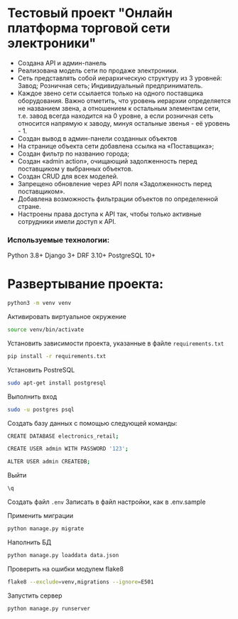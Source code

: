 # Тестовый проект "Онлайн платформа торговой сети электроники"

- Создана API и админ-панель
- Реализована модель сети по продаже электроники.
- Сеть представлять собой иерархическую структуру из 3 уровней: Завод;  Розничная сеть;  Индивидуальный предприниматель.
- Каждое звено сети ссылается только на одного поставщика оборудования. Важно отметить, что уровень иерархии определяется не названием звена, а отношением к остальным элементам сети, т.е. завод всегда находится на 0 уровне, а если розничная сеть относится напрямую к заводу, минуя остальные звенья - её уровень - 1.
- Создан вывод в админ-панели созданных объектов
- На странице объекта сети добавлена ссылка на «Поставщика»;
- Создан фильтр по названию города;
- Создан «admin action», очищающий задолженность перед поставщиком у выбранных объектов.
- Создан CRUD для всех моделей.
- Запрещено обновление через API поля «Задолженность перед поставщиком».
- Добавлена возможность фильтрации объектов по определенной стране.
- Настроены права доступа к API так, чтобы только активные сотрудники имели доступ к API.

### Используемые технологии:
Python 3.8+
Django 3+
DRF 3.10+
PostgreSQL 10+

# Развертывание проекта:

```bash
python3 -m venv venv
```
Активировать виртуальное окружение
```bash
source venv/bin/activate
```
Установить зависимости проекта, указанные в файле `requirements.txt`
```bash
pip install -r requirements.txt
```
Установить PostreSQL
```bash
sudo apt-get install postgresql
```
Выполнить вход
```bash
sudo -u postgres psql
```
Cоздать базу данных 
с помощью следующей команды:
```bash
CREATE DATABASE electronics_retail;
```
```bash
CREATE USER admin WITH PASSWORD '123';
```
```bash
ALTER USER admin CREATEDB;
```
Выйти
```bash
\q
```
Создать файл `.env` 
Записать в файл настройки, как в .env.sample

Применить миграции
```bash
python manage.py migrate
```
Наполнить БД
```bash
python manage.py loaddata data.json
```
Проверить на ошибки модулем flake8
```bash
flake8 --exclude=venv,migrations --ignore=E501
```
Запустить сервер
```bash
python manage.py runserver
```
